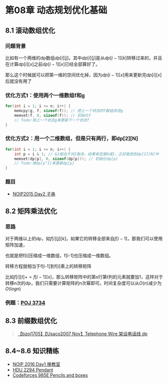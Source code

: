 # 第08章 动态规划优化基础
## 8.1 滚动数组优化
### 问题背景
比如有一个两维的dp数组$dp[i][j]$，其中$dp[i][j]$是从$dp[i - 1][k]$转移过来的，并且在计算$dp[i][x]$之前$dp[i - 1][x]$已经全部算好了。

那么这个时候就可以把第一维的空间优化掉，因为$dp[i - 1][x]$用来更新完$dp[i][x]$后就没有用了

### 优化方式1：使用两个一维数组f和g

```cpp
for(int i = 1; i <= n; i++) {
    memcpy(g, f, sizeof(f)); // 把上一个状态的f数组存进g
    memset(f, 0, sizeof(f)); // 初始化f
    // Todo:用上一个状态g来更新下一个状态f
}
```

### 优化方式2：用一个二维数组，但是只有两行，即dp[2][N]
```cpp
for(int i = 1; i <= n; i++) {
    int p = i & 1; // &1相当于对2取余，结果肯定是0或1，正好能放到dp[2][N]中
    memset(dp[p], 0, sizeof(dp[p])); // 初始化dp[p]
    // Todo:用dp[p^1]来更新dp[p]
}
```
### 题目
+ [NOIP2015 Day2 子串](https://www.luogu.com.cn/problem/P2679)

## 8.2 矩阵乘法优化
### 思路
对于两维以上的dp，如$f[i][j][k]$，如果它的转移全部来自$f[i-1]$，那我们可以使用矩阵加速，

也就是把f[i]压缩成一维数组，f[i-1]也压缩成一维数组。

转移方程就相当于f[i-1]到f[i]乘上的转移矩阵

比如$f[i][t] += f[i-1][s]$，那么转移矩阵中的第s行第t列的元素就要加1，这样对于转移n次的dp，我们只需要计算矩阵的n次幂即可。时间复杂度可以从$O(n)$减少为$O(logn)$

### 例题：[POJ 3734](http://poj.org/problem?id=3734)
## 8.3 前缀数组优化
> [【bzoj1705】【Usaco2007 Nov】Telephone Wire 架设电话线 dp](https://www.cnblogs.com/GXZlegend/p/6306232.html)

## 8.4~8.6 知识精练
+ [NOIP 2016 Day1 换教室](https://www.luogu.com.cn/problem/P1850)
+ [HDU 2294 Pendant](http://acm.hdu.edu.cn/showproblem.php?pid=2294)
+ [Codeforces 985E Pencils and boxes](https://www.luogu.com.cn/problem/CF985E)

